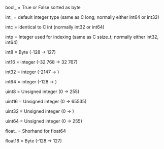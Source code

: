 bool_ = True or False sorted as byte

int_ = default integer type (same as C long; normally either int64 or int32)

intc = identical to C int (normally int32 or int64)

intp = Integer used for indexing (same as C ssize_t; normally either int32, int64)

int8 = Byte (-128 -> 127)

int16 = integer (-32 768 -> 32 767)

int32 = integer (-2147 -> )

int64 = integer (-128 -> )

uint8 = Unsigned integer (0 -> 255)

uint16 = Unsigned integer (0 -> 65535)

uint32 = Unsigned integer (0 -> )

uint64 = Unsigned integer (0 -> 255)

float_ = Shorhand for float64

float16 = Byte (-128 -> 127)